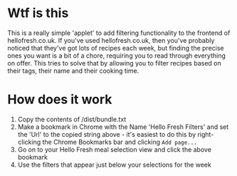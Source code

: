 # Wtf is this

This is a really simple 'applet' to add filtering functionality to the frontend of hellofresh.co.uk. If you've used hellofresh.co.uk, then you've probably noticed that they've got lots of recipes each week, but finding the precise ones you want is a bit of a chore, requiring you to read through everything on offer. This tries to solve that by allowing you to filter recipes based on their tags, their name and their cooking time.

# How does it work

1. Copy the contents of /dist/bundle.txt
2. Make a bookmark in Chrome with the Name 'Hello Fresh Filters' and set the 'Url' to the copied string above - it's easiest to do this by right-clicking the Chrome Bookmarks bar and clicking `Add page...`
3. Go on to your Hello Fresh meal selection view and click the above bookmark
4. Use the filters that appear just below your selections for the week